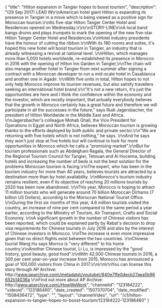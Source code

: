 {
    "title": "Hilton expansion in Tangier hopes to boost tourism",
    "description": "(29 Sep 2017) LEAD IN\r\nAmerican hotel giant Hilton is expanding its presence in Tangier in a move which is being viewed as a positive sign for Moroccan tourism.\r\nIts five-star Hilton Tanger Center Hotel and Residences opened on Wednesday.\r\n\r\nSTORY-LINE\r\nA local band bangs drums and plays trumpets to mark the opening of the new five-star Hilton Tanger Center Hotel and Residences.\r\nHotel industry presidents have the honour of cutting the ribbon.\r\nWith its 180 rooms and suites, it's hoped this new hotel will boost tourism in Tangier, an industry that is already witnessing a revival at national level. \r\nHilton, which manages more than 5,000 hotels worldwide, re-established its presence in Morocco in 2016 with the opening of Hilton Inn Garden in Tangier,\r\nThe chain will also manage another hotel in Tangier from next summer after signing a contract with a Moroccan developer to run a mid-scale hotel in Casablanca and another one in Agadir. \r\nWith five units in total, Hilton hopes to not only help Morocco improve its tourism revenues, but also satisfy travellers seeking an international hotel brand.\r\n\"It's not a new return, it's just the opportunities are here and I think the confidence within the economy and the investor, which are mostly important, that actually everybody believes that the growth in Morocco certainly has a great future and therefore we will participate in all the successes in the future,\" says Rudi Jagersbacher, the president of Hilton Worldwide in the Middle East and Africa. \r\nJagersbacher's colleague Mohab Ghali, the Vice President for Operations in Egypt and North Africa, believes Moroccan tourism is growing thanks to the efforts deployed by both public and private sector.\r\n\"We are returning with five hotels which is not nothing,\" he says. \r\nAnd he says they won't just stop at five hotels but will continue to look for more opportunities in Morocco which he calls a \"promising market\".\r\nBut for tourism professionals such as Abdelghani Ragala, the General Director of the Regional Tourism Council for Tangier, Tetouan and Al Hoceima, building hotels and increasing the number of beds is not the best solution for the problems Moroccan tourism is facing.\r\nThe expert, who has been in the tourism industry for more than 40 years, believes tourists are attracted by a destination more than by hotel availability. \r\nMorocco's tourism industry remains resilient, even if its objective of reaching 20 millions tourists by 2020 has been now abandoned. \r\nThis year, Morocco is hoping to attract 11 million tourists who will generate around 70 billion Moroccan Dirhams (7 billion US Dollars), according to the Moroccan National Tourist Office. \r\nDuring the first six months of this year, 4.6 million tourists visited the country, an increase of nine per cent compared to the same period a year earlier, according to the Ministry of Tourism, Air Transport, Crafts and Social Economy. \r\nA significant growth in the number of Chinese visitors has been reported, which could be explained partly by Rabat's decision to drop visa requirements for Chinese tourists in July 2016 and also by the interest of Chinese investors in Morocco. \r\nThe increase is even more impressive given that no direct flights exist between the two countries. \r\nChinese tourist Wang Hu says Morrco is \"very different\" to his home country.\r\nAnother Chinese tourist, Li Lu, is impressed by the \"good history, good beauty, good food\".\r\nWith 42,000 Chinese tourists in 2016, a 300 per cent year-on-year increase from 2015, Morocco has announced a goal of 100,000 visitors from China in 2017.\r\n\r\n\r\nYou can license this story through AP Archive: http:\/\/www.aparchive.com\/metadata\/youtube\/840e7ffe0decb27aea5b96652b14036a \r\nFind out more about AP Archive: http:\/\/www.aparchive.com\/HowWeWork",
    "channelid": "123184222",
    "videoid": "123186460",
    "date_created": "1507370704",
    "date_modified": "1508436472",
    "type": "",
    "layout": "channelVideo",
    "url": "\/c1\/hilton-expansion-in-tangier-hopes-to-boost-tourism\/123184222-123186460"
}